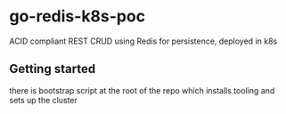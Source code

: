 # go-redis-k8s-poc
ACID compliant REST CRUD using Redis for persistence, deployed in k8s

## Getting started

there is bootstrap script at the root of the repo which installs tooling and sets up the cluster